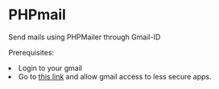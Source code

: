 # PHPmail
Send mails using PHPMailer through Gmail-ID 

Prerequisites:

<li>Login to your gmail
<li>Go to <a href="https://www.google.com/settings/u/1/security/lesssecureapps">this link</a> and allow gmail access to less secure apps.
